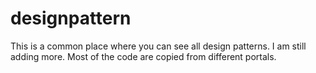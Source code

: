 # designpattern
This is a common place where you can see all design patterns. I am still adding more. Most of the code are copied from different portals.

